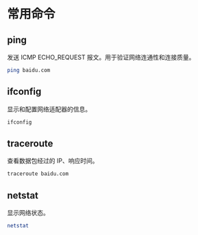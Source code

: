 # 常用命令

## ping

发送 ICMP ECHO_REQUEST 报文。用于验证网络连通性和连接质量。

```sh
ping baidu.com
```

## ifconfig

显示和配置网络适配器的信息。

```sh
ifconfig
```

## traceroute

查看数据包经过的 IP、响应时间。

```sh
traceroute baidu.com
```

## netstat

显示网络状态。

```sh
netstat
```
